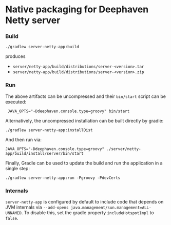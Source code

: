 # Native packaging for Deephaven Netty server

### Build

```shell
./gradlew server-netty-app:build
```

produces

* `server/netty-app/build/distributions/server-<version>.tar`
* `server/netty-app/build/distributions/server-<version>.zip`

### Run

The above artifacts can be uncompressed and their `bin/start` script can be executed:

```shell
 JAVA_OPTS="-Ddeephaven.console.type=groovy" bin/start
```

Alternatively, the uncompressed installation can be built directly by gradle:

```shell
./gradlew server-netty-app:installDist
```

And then run via:

```shell
JAVA_OPTS="-Ddeephaven.console.type=groovy" ./server/netty-app/build/install/server/bin/start
```

Finally, Gradle can be used to update the build and run the application in a single step:

```shell
./gradlew server-netty-app:run -Pgroovy -PdevCerts
```

### Internals

`server-netty-app` is configured by default to include code that depends on JVM internals via
`--add-opens java.management/sun.management=ALL-UNNAMED`. To disable this, set the gradle property `includeHotspotImpl`
to `false`.
